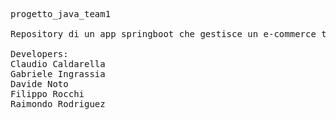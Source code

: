 <pre>
progetto_java_team1

Repository di un app springboot che gestisce un e-commerce tramite l'utilizzo di api 

Developers:
Claudio Caldarella
Gabriele Ingrassia
Davide Noto
Filippo Rocchi
Raimondo Rodriguez
  </pre>


